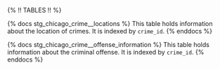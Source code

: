 {% !! TABLES !! %}

{% docs stg_chicago_crime__locations %}
This table holds information about the location of crimes. It is indexed by `crime_id`.
{% enddocs %}

{% docs stg_chicago_crime__offense_information %}
This table holds information about the criminal offense. It is indexed by `crime_id`.
{% enddocs %}

